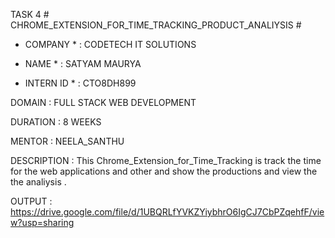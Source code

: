 TASK 4  # CHROME_EXTENSION_FOR_TIME_TRACKING_PRODUCT_ANALIYSIS #

* COMPANY * : CODETECH IT SOLUTIONS
* NAME * : SATYAM MAURYA

* INTERN ID * : CTO8DH899

DOMAIN : FULL STACK WEB DEVELOPMENT

DURATION : 8 WEEKS

MENTOR : NEELA_SANTHU

DESCRIPTION : This Chrome_Extension_for_Time_Tracking is track the time for the web applications and other and show the productions and view the the analiysis .

OUTPUT : https://drive.google.com/file/d/1UBQRLfYVKZYiybhrO6IgCJ7CbPZqehfF/view?usp=sharing
